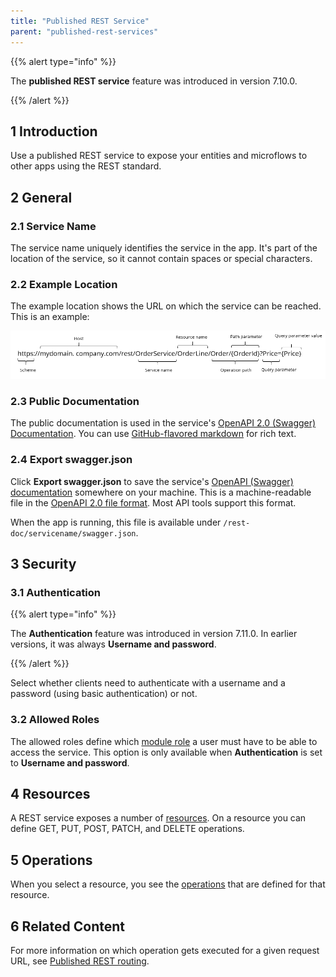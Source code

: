 ```yaml
---
title: "Published REST Service"
parent: "published-rest-services"
---
```


{{% alert type="info" %}}

The **published REST service** feature was introduced in version 7.10.0.

{{% /alert %}}

## 1 Introduction

Use a published REST service to expose your entities and microflows to other apps using the REST standard.

## 2 General

### <a name="service-name"></a>2.1 Service Name

The service name uniquely identifies the service in the app. It's part of the location of the service, so it cannot contain spaces or special characters.

### 2.2 Example Location

The example location shows the URL on which the service can be reached. This is an example: 

![](attachments/published-rest-service/example-location-url.png)

### <a name="public-documentation"></a>2.3 Public Documentation

The public documentation is used in the service's [OpenAPI 2.0 (Swagger) Documentation](open-api). You can use [GitHub-flavored markdown](gfm-syntax) for rich text.

### <a name="export-swagger-json"></a>2.4 Export swagger.json

Click **Export swagger.json** to save the service's [OpenAPI (Swagger) documentation](open-api) somewhere on your machine. This is a machine-readable file in the [OpenAPI 2.0 file format](https://github.com/OAI/OpenAPI-Specification/blob/master/versions/2.0.md). Most API tools support this format.

When the app is running, this file is available under `/rest-doc/servicename/swagger.json`.

## 3 Security

### <a name="authentication"></a>3.1 Authentication

{{% alert type="info" %}}

The **Authentication** feature was introduced in version 7.11.0. In earlier versions, it was always **Username and password**.

{{% /alert %}}

Select whether clients need to authenticate with a username and a password (using basic authentication) or not.

### 3.2 Allowed Roles

The allowed roles define which [module role](module-role) a user must have to be able to access the service. This option is only available when **Authentication** is set to **Username and password**.

## 4 Resources

A REST service exposes a number of [resources](published-rest-resource). On a resource you can define GET, PUT, POST, PATCH, and DELETE operations.

## 5 Operations

When you select a resource, you see the [operations](published-rest-operation) that are defined for that resource.

## 6 Related Content

For more information on which operation gets executed for a given request URL, see [Published REST routing](published-rest-routing).
